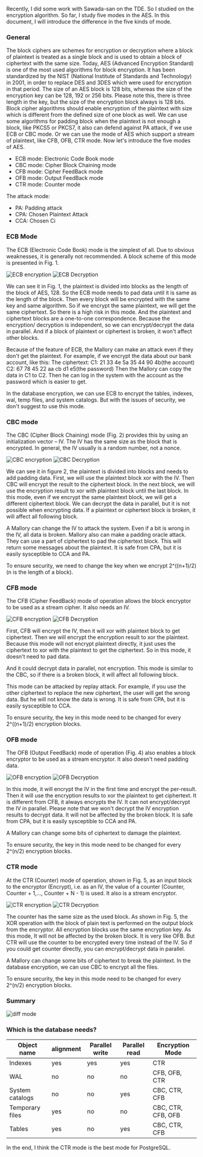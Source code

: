 Recently, I did some work with Sawada-san on the TDE. So I studied on the encryption algorithm.
So far, I study five modes in the AES. In this document, I will introduce the difference in the five kinds of mode.

### General
The block ciphers are schemes for encryption or decryption where a block of plaintext is treated as a single block and is used to obtain a block of ciphertext with the same size.
Today, AES (Advanced Encryption Standard) is one of the most used algorithms for block encryption. It has been standardized by the NIST (National Institute of Standards and Technology) in 2001,
in order to replace DES and 3DES which were used for encryption in that period.
The size of an AES block is 128 bits, whereas the size of the encryption key can be 128, 192 or 256 bits.
Please note this, there is three length in the key, but the size of the encryption block always is 128 bits.
Block cipher algorithms should enable encryption of the plaintext with size which is different from the defined size of one block as well. We can use some algorithms for padding block when the plaintext is not enough a block, like PKCS5 or PKCS7, it also can defend against PA attack, if we use ECB or CBC mode. Or we can use the mode of AES which support a stream of plaintext, like CFB, OFB, CTR mode.
Now let's introduce the five modes of AES.
* ECB mode: Electronic Code Book mode
* CBC mode: Cipher Block Chaining mode
* CFB mode: Cipher FeedBack mode
* OFB mode: Output FeedBack mode
* CTR mode: Counter mode

The attack mode:
*  PA: Padding attack
*  CPA: Chosen Plaintext Attack
*  CCA: Chosen Ci

### ECB Mode
The ECB (Electronic Code Book) mode is the simplest of all. Due to obvious weaknesses, it is generally not recommended.
A block scheme of this mode is presented in Fig. 1.

![ECB encryption](/assets/ECB%20encryption.png)
![ECB Decryption](/assets/ECB%20Decryption.png)

We can see it in Fig. 1, the plaintext is divided into blocks as the length of the block of AES, 128.
So the ECB mode needs to pad data until it is same as the length of the block.
Then every block will be encrypted with the same key and same algorithm.
So if we encrypt the same plaintext, we will get the same ciphertext.
So there is a high risk in this mode. And the plaintext and ciphertext blocks are a one-to-one correspondence.
Because the encryption/ decryption is independent, so we can encrypt/decrypt the data in parallel.
And if a block of plaintext or ciphertext is broken, it won't affect other blocks.

Because of the feature of ECB, the Mallory can make an attack even if they don't get the plaintext.
For example, if we encrypt the data about our bank account, like this:
The ciphertext:
C1: 21 33 4e 5a 35 44 90 4b(the account)
C2: 67 78 45 22 aa cb d1 e5(the password)
Then the Mallory can copy the data in C1 to C2. Then he can log in the system with the account as the password which is easier to get.

In the database encryption, we can use ECB to encrypt the tables, indexes, wal, temp files, and system catalogs.
But with the issues of security, we don't suggest to use this mode.

### CBC mode
The CBC (Cipher Block Chaining) mode (Fig. 2) provides this by using an initialization vector – IV.
The IV has the same size as the block that is encrypted. In general, the IV usually is a random number, not a nonce.

![CBC encryption](/assets/CBC%20encryption.png)
![CBC Decryption](/assets/CBC%20Decryption.png)

We can see it in figure 2, the plaintext is divided into blocks and needs to add padding data.
First, we will use the plaintext block xor with the IV. Then CBC will encrypt the result to the ciphertext block.
In the next block, we will use the encryption result to xor with plaintext block until the last block.
In this mode, even if we encrypt the same plaintext block, we will get a different ciphertext block.
We can decrypt the data in parallel, but it is not possible when encrypting data.
If a plaintext or ciphertext block is broken, it will affect all following block.

A Mallory can change the IV to attack the system. Even if a bit is wrong in the IV, all data is broken.
Mallory also can make a padding oracle attack. They can use a part of ciphertext to pad the ciphertext block.
This will return some messages about the plaintext.
It is safe from CPA, but it is easily sysceptible to CCA and PA.

To ensure security, we need to change the key when we encrypt 2^((n+1)/2)(n is the length of a block).

### CFB mode
The CFB (Cipher FeedBack) mode of operation allows the block encryptor to be used as a stream cipher. It also needs an IV.

![CFB encryption](/assets/CFB%20encryption.png)
![CFB Decryption](/assets/CFB%20Decryption.png)

First, CFB will encrypt the IV, then it will xor with plaintext block to get ciphertext. Then we will encrypt the encryption result to xor the plaintext.
Because this mode will not encrypt plaintext directly, it just uses the ciphertext to xor with the plaintext to get the ciphertext. So in this mode, it doesn't need to pad data.

And it could decrypt data in parallel, not encryption.
This mode is similar to the CBC, so if there is a broken block, it will affect all following block.

This mode can be attacked by replay attack. For example, if you use the other ciphertext to replace the new ciphertext, the user will get the wrong data.
But he will not know the data is wrong.
It is safe from CPA, but it is easily sysceptible to CCA.

To ensure security, the key in this mode need to be changed for every  2^((n+1)/2) encryption blocks.

### OFB mode
The OFB (Output FeedBack) mode of operation (Fig. 4) also enables a block encryptor to be used as a stream encryptor.
It also doesn't need padding data.

![OFB encryption](/assets/OFB%20encryption.png)
![OFB Decryption](/assets/OFB%20Decryption.png)

In this mode, it will encrypt the IV in the first time and encrypt the per-result.  Then it will use the encryption results to xor the plaintext to get ciphertext.
It is different from CFB, it always encrypts the IV. It can not encrypt/decrypt the IV in parallel.
Please note that we won't decrypt the IV encryption results to decrypt data.
It will not be affected by the broken block.
It is safe from CPA, but it is easily sysceptible to CCA and PA.

A Mallory can change some bits of ciphertext to damage the plaintext.

To ensure security, the key in this mode need to be changed for every  2^(n/2) encryption blocks.

### CTR mode
At the CTR (Counter) mode of operation, shown in Fig. 5, as an input block to the encryptor (Encrypt), i.e. as an IV, the value of a counter (Counter, Counter + 1,…, Counter + N - 1) is used. It also is a stream encryptor.

![CTR encryption](/assets/CTR%20encryption.png)
![CTR Decryption](/assets/CTR%20Decryption.png)

The counter has the same size as the used block. As shown in Fig. 5, the XOR operation with the block of plain text is performed on the output block from the encryptor. All encryption blocks use the same encryption key.
As this mode,  It will not be affected by the broken block.
It is very like OFB. But CTR will use the counter to be encrypted every time instead of the IV.
So if you could get counter directly, you can encrypt/decrypt data in parallel.

A Mallory can change some bits of ciphertext to break the plaintext.
In the database encryption, we can use CBC to encrypt all the files.

To ensure security, the key in this mode need to be changed for every  2^(n/2) encryption blocks.

### Summary

![diff mode](/assets/diff%20mode_sgplwzari.png)

### Which is the database needs?

| Object name     | alignment | Parallel write | Parallel read | Encryption Mode    |
| --------------- | --------- | -------------- | ------------- | ------------------ |
| Indexes         | yes       | yes            | yes           | CTR                |
| WAL             | no        | no             | no            | CFB, OFB, CTR      |
| System catalogs | no        | no             | yes           | CBC, CTR, CFB      |
| Temporary files | yes       | no             | no            | CBC, CTR, CFB, OFB |
| Tables | yes | no | yes | CBC, CTR, CFB |

In the end, I think the CTR mode is the best mode for PostgreSQL.
